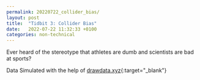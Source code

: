 ```yaml
---
permalink: 20220722_collider_bias/
layout: post
title:  "Tidbit 3: Collider Bias"
date:   2022-07-22 11:32:33 +0100
categories: non-technical
---
```



Ever heard of the stereotype that athletes are dumb and scientists are bad at sports?

Data Simulated with the help of [drawdata.xyz](drawdata.xyz){:target="_blank"}